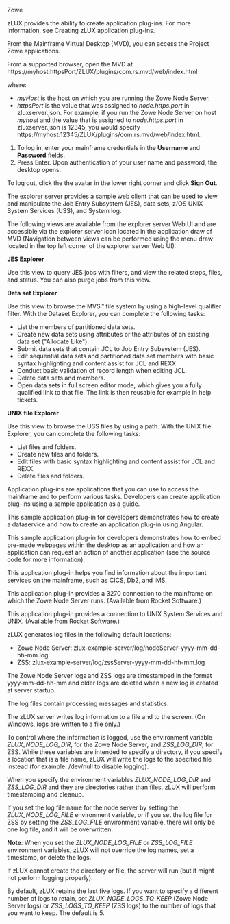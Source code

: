 <?xml version="1.0" encoding="UTF-8"?><?workdir /C:\GitFolder\docs-site\docs\user-guide\temp\ibmpdf\oxygen_dita_temp\user-guide?><?workdir-uri file:/C:/GitFolder/docs-site/docs/user-guide/temp/ibmpdf/oxygen_dita_temp/user-guide/?><?path2project?><?path2project-uri ./?><?path2rootmap-uri ./?><topic xmlns:ditaarch="http://dita.oasis-open.org/architecture/2005/" xmlns:dita-ot="http://dita-ot.sourceforge.net/ns/201007/dita-ot" class="- topic/topic " ditaarch:DITAArchVersion="1.2" domains="(topic hi-d) (topic ut-d) (topic indexing-d) (topic hazard-d) (topic abbrev-d) (topic pr-d) (topic sw-d) (topic ui-d)" id="using_zlux" xtrc="topic:1;166:-1" xtrf="file:/C:/GitFolder/docs-site/docs/user-guide/usingmvd_1.md"><title class="- topic/title " xtrc="title:1;166:-1" xtrf="file:/C:/GitFolder/docs-site/docs/user-guide/usingmvd_1.md">Using zLUX</title><prolog class="- topic/prolog "><metadata class="- topic/metadata "><prodinfo class="- topic/prodinfo " xtrc="prodinfo:1;17:11" xtrf="file:/C:/GitFolder/docs-site/docs/user-guide/Zowe_User_Guide.ditamap">

<prodname class="- topic/prodname " xtrc="prodname:1;19:11" xtrf="file:/C:/GitFolder/docs-site/docs/user-guide/Zowe_User_Guide.ditamap">Zowe</prodname>
</prodinfo></metadata></prolog><body class="- topic/body " xtrc="body:1;166:-1" xtrf="file:/C:/GitFolder/docs-site/docs/user-guide/usingmvd_1.md"><p class="- topic/p " xtrc="p:1;166:-1" xtrf="file:/C:/GitFolder/docs-site/docs/user-guide/usingmvd_1.md">zLUX provides the ability to create application plug-ins. For more information, see <xref class="- topic/xref " format="dita" href="mvd-plugincreateappplugin.md" xtrc="xref:1;166:-1" xtrf="file:/C:/GitFolder/docs-site/docs/user-guide/usingmvd_1.md" type="topic"><?ditaot usertext?>Creating zLUX application plug-ins</xref>. </p></body><topic class="- topic/topic " ditaarch:DITAArchVersion="1.2" domains="(topic hi-d) (topic ut-d) (topic indexing-d) (topic hazard-d) (topic abbrev-d) (topic pr-d) (topic sw-d) (topic ui-d)" id="navigating_mvd" xtrc="topic:2;166:-1" xtrf="file:/C:/GitFolder/docs-site/docs/user-guide/usingmvd_1.md"><title class="- topic/title " xtrc="title:2;166:-1" xtrf="file:/C:/GitFolder/docs-site/docs/user-guide/usingmvd_1.md">Navigating MVD</title><body class="- topic/body " xtrc="body:2;166:-1" xtrf="file:/C:/GitFolder/docs-site/docs/user-guide/usingmvd_1.md"><p class="- topic/p " xtrc="p:2;166:-1" xtrf="file:/C:/GitFolder/docs-site/docs/user-guide/usingmvd_1.md">From the Mainframe Virtual Desktop (MVD), you can access the Project Zowe applications. </p></body><topic class="- topic/topic " ditaarch:DITAArchVersion="1.2" domains="(topic hi-d) (topic ut-d) (topic indexing-d) (topic hazard-d) (topic abbrev-d) (topic pr-d) (topic sw-d) (topic ui-d)" id="accessing_the_mvd" xtrc="topic:3;166:-1" xtrf="file:/C:/GitFolder/docs-site/docs/user-guide/usingmvd_1.md"><title class="- topic/title " xtrc="title:3;166:-1" xtrf="file:/C:/GitFolder/docs-site/docs/user-guide/usingmvd_1.md">Accessing the MVD</title><body class="- topic/body " xtrc="body:3;166:-1" xtrf="file:/C:/GitFolder/docs-site/docs/user-guide/usingmvd_1.md"><p class="- topic/p " xtrc="p:3;166:-1" xtrf="file:/C:/GitFolder/docs-site/docs/user-guide/usingmvd_1.md">From a supported browser, open the MVD at <codeph class="+ topic/ph pr-d/codeph " xtrc="codeph:1;166:-1" xtrf="file:/C:/GitFolder/docs-site/docs/user-guide/usingmvd_1.md">https://myhost:httpsPort/ZLUX/plugins/com.rs.mvd/web/index.html</codeph></p><p class="- topic/p " xtrc="p:4;166:-1" xtrf="file:/C:/GitFolder/docs-site/docs/user-guide/usingmvd_1.md">where:</p><ul class="- topic/ul " xtrc="ul:1;166:-1" xtrf="file:/C:/GitFolder/docs-site/docs/user-guide/usingmvd_1.md"><li class="- topic/li " xtrc="li:1;166:-1" xtrf="file:/C:/GitFolder/docs-site/docs/user-guide/usingmvd_1.md"><i class="+ topic/ph hi-d/i " xtrc="i:1;166:-1" xtrf="file:/C:/GitFolder/docs-site/docs/user-guide/usingmvd_1.md">myHost</i> is the host on which you are running the Zowe Node Server.</li><li class="- topic/li " xtrc="li:2;166:-1" xtrf="file:/C:/GitFolder/docs-site/docs/user-guide/usingmvd_1.md"><i class="+ topic/ph hi-d/i " xtrc="i:2;166:-1" xtrf="file:/C:/GitFolder/docs-site/docs/user-guide/usingmvd_1.md">httpsPort</i> is the value that was assigned to <i class="+ topic/ph hi-d/i " xtrc="i:3;166:-1" xtrf="file:/C:/GitFolder/docs-site/docs/user-guide/usingmvd_1.md">node.https.port</i> in <codeph class="+ topic/ph pr-d/codeph " xtrc="codeph:2;166:-1" xtrf="file:/C:/GitFolder/docs-site/docs/user-guide/usingmvd_1.md">zluxserver.json</codeph>.
For example, if you run the Zowe Node Server on host <i class="+ topic/ph hi-d/i " xtrc="i:4;166:-1" xtrf="file:/C:/GitFolder/docs-site/docs/user-guide/usingmvd_1.md">myhost</i> and the value that is assigned to <i class="+ topic/ph hi-d/i " xtrc="i:5;166:-1" xtrf="file:/C:/GitFolder/docs-site/docs/user-guide/usingmvd_1.md">node.https.port</i> in <codeph class="+ topic/ph pr-d/codeph " xtrc="codeph:3;166:-1" xtrf="file:/C:/GitFolder/docs-site/docs/user-guide/usingmvd_1.md">zluxserver.json</codeph> is 12345, you would specify <codeph class="+ topic/ph pr-d/codeph " xtrc="codeph:4;166:-1" xtrf="file:/C:/GitFolder/docs-site/docs/user-guide/usingmvd_1.md">https://myhost:12345/ZLUX/plugins/com.rs.mvd/web/index.html</codeph>.</li></ul></body></topic><topic class="- topic/topic " ditaarch:DITAArchVersion="1.2" domains="(topic hi-d) (topic ut-d) (topic indexing-d) (topic hazard-d) (topic abbrev-d) (topic pr-d) (topic sw-d) (topic ui-d)" id="logging_in_and_out_of_the_mvd" xtrc="topic:4;166:-1" xtrf="file:/C:/GitFolder/docs-site/docs/user-guide/usingmvd_1.md"><title class="- topic/title " xtrc="title:4;166:-1" xtrf="file:/C:/GitFolder/docs-site/docs/user-guide/usingmvd_1.md">Logging in and out of the MVD</title><body class="- topic/body " xtrc="body:4;166:-1" xtrf="file:/C:/GitFolder/docs-site/docs/user-guide/usingmvd_1.md"><ol class="- topic/ol " xtrc="ol:1;166:-1" xtrf="file:/C:/GitFolder/docs-site/docs/user-guide/usingmvd_1.md"><li class="- topic/li " xtrc="li:3;166:-1" xtrf="file:/C:/GitFolder/docs-site/docs/user-guide/usingmvd_1.md">To log in, enter your mainframe credentials in the <b class="+ topic/ph hi-d/b " xtrc="b:1;166:-1" xtrf="file:/C:/GitFolder/docs-site/docs/user-guide/usingmvd_1.md">Username</b> and <b class="+ topic/ph hi-d/b " xtrc="b:2;166:-1" xtrf="file:/C:/GitFolder/docs-site/docs/user-guide/usingmvd_1.md">Password</b> fields.</li><li class="- topic/li " xtrc="li:4;166:-1" xtrf="file:/C:/GitFolder/docs-site/docs/user-guide/usingmvd_1.md">Press Enter. Upon authentication of your user name and password, the desktop opens.</li></ol><p class="- topic/p " xtrc="p:5;166:-1" xtrf="file:/C:/GitFolder/docs-site/docs/user-guide/usingmvd_1.md">To log out, click the the avatar in the lower right corner and click <b class="+ topic/ph hi-d/b " xtrc="b:3;166:-1" xtrf="file:/C:/GitFolder/docs-site/docs/user-guide/usingmvd_1.md">Sign Out</b>.</p></body></topic></topic><topic class="- topic/topic " ditaarch:DITAArchVersion="1.2" domains="(topic hi-d) (topic ut-d) (topic indexing-d) (topic hazard-d) (topic abbrev-d) (topic pr-d) (topic sw-d) (topic ui-d)" id="using_explorers_within_zlux" xtrc="topic:5;166:-1" xtrf="file:/C:/GitFolder/docs-site/docs/user-guide/usingmvd_1.md"><title class="- topic/title " xtrc="title:5;166:-1" xtrf="file:/C:/GitFolder/docs-site/docs/user-guide/usingmvd_1.md">Using Explorers within zLUX</title><body class="- topic/body " xtrc="body:5;166:-1" xtrf="file:/C:/GitFolder/docs-site/docs/user-guide/usingmvd_1.md"><p class="- topic/p " xtrc="p:6;166:-1" xtrf="file:/C:/GitFolder/docs-site/docs/user-guide/usingmvd_1.md">The explorer server provides a sample web client that can be used to view and manipulate the Job Entry Subsystem (JES), data sets, z/OS UNIX System Services (USS), and System log.</p><p class="- topic/p " xtrc="p:7;166:-1" xtrf="file:/C:/GitFolder/docs-site/docs/user-guide/usingmvd_1.md">The following views are available from the explorer server Web UI and are accessible via the explorer server icon located in the application draw of MVD (Navigation between views can be performed using the menu draw located in the top left corner of the explorer server Web UI):</p><p class="- topic/p " xtrc="p:8;166:-1" xtrf="file:/C:/GitFolder/docs-site/docs/user-guide/usingmvd_1.md"><b class="+ topic/ph hi-d/b " xtrc="b:4;166:-1" xtrf="file:/C:/GitFolder/docs-site/docs/user-guide/usingmvd_1.md">JES Explorer</b></p><p class="- topic/p " xtrc="p:9;166:-1" xtrf="file:/C:/GitFolder/docs-site/docs/user-guide/usingmvd_1.md">Use this view to query JES jobs with filters, and view the related steps, files, and status. You can also purge jobs from this view.</p><p class="- topic/p " xtrc="p:10;166:-1" xtrf="file:/C:/GitFolder/docs-site/docs/user-guide/usingmvd_1.md"><b class="+ topic/ph hi-d/b " xtrc="b:5;166:-1" xtrf="file:/C:/GitFolder/docs-site/docs/user-guide/usingmvd_1.md">Data set Explorer</b></p><p class="- topic/p " xtrc="p:11;166:-1" xtrf="file:/C:/GitFolder/docs-site/docs/user-guide/usingmvd_1.md">Use this view to browse the MVS™ file system by using a high-level qualifier filter. With the Dataset Explorer, you can complete the following tasks:</p><ul class="- topic/ul " xtrc="ul:2;166:-1" xtrf="file:/C:/GitFolder/docs-site/docs/user-guide/usingmvd_1.md"><li class="- topic/li " xtrc="li:5;166:-1" xtrf="file:/C:/GitFolder/docs-site/docs/user-guide/usingmvd_1.md">List the members of partitioned data sets.</li><li class="- topic/li " xtrc="li:6;166:-1" xtrf="file:/C:/GitFolder/docs-site/docs/user-guide/usingmvd_1.md">Create new data sets using attributes or the attributes of an existing data set ("Allocate Like").</li><li class="- topic/li " xtrc="li:7;166:-1" xtrf="file:/C:/GitFolder/docs-site/docs/user-guide/usingmvd_1.md">Submit data sets that contain JCL to Job Entry Subsystem (JES).</li><li class="- topic/li " xtrc="li:8;166:-1" xtrf="file:/C:/GitFolder/docs-site/docs/user-guide/usingmvd_1.md">Edit sequential data sets and partitioned data set members with basic syntax highlighting and content assist for JCL and REXX.</li><li class="- topic/li " xtrc="li:9;166:-1" xtrf="file:/C:/GitFolder/docs-site/docs/user-guide/usingmvd_1.md">Conduct basic validation of record length when editing JCL.</li><li class="- topic/li " xtrc="li:10;166:-1" xtrf="file:/C:/GitFolder/docs-site/docs/user-guide/usingmvd_1.md">Delete data sets and members.</li><li class="- topic/li " xtrc="li:11;166:-1" xtrf="file:/C:/GitFolder/docs-site/docs/user-guide/usingmvd_1.md">Open data sets in full screen editor mode, which gives you a fully qualified link to that file. The link is then reusable for example in help tickets.</li></ul><p class="- topic/p " xtrc="p:12;166:-1" xtrf="file:/C:/GitFolder/docs-site/docs/user-guide/usingmvd_1.md"><b class="+ topic/ph hi-d/b " xtrc="b:6;166:-1" xtrf="file:/C:/GitFolder/docs-site/docs/user-guide/usingmvd_1.md">UNIX file Explorer</b></p><p class="- topic/p " xtrc="p:13;166:-1" xtrf="file:/C:/GitFolder/docs-site/docs/user-guide/usingmvd_1.md">Use this view to browse the USS files by using a path. With the UNIX file Explorer, you can complete the following tasks:</p><ul class="- topic/ul " xtrc="ul:3;166:-1" xtrf="file:/C:/GitFolder/docs-site/docs/user-guide/usingmvd_1.md"><li class="- topic/li " xtrc="li:12;166:-1" xtrf="file:/C:/GitFolder/docs-site/docs/user-guide/usingmvd_1.md">List files and folders.</li><li class="- topic/li " xtrc="li:13;166:-1" xtrf="file:/C:/GitFolder/docs-site/docs/user-guide/usingmvd_1.md">Create new files and folders.</li><li class="- topic/li " xtrc="li:14;166:-1" xtrf="file:/C:/GitFolder/docs-site/docs/user-guide/usingmvd_1.md">Edit files with basic syntax highlighting and content assist for JCL and REXX.</li><li class="- topic/li " xtrc="li:15;166:-1" xtrf="file:/C:/GitFolder/docs-site/docs/user-guide/usingmvd_1.md">Delete files and folders.</li></ul></body></topic><topic class="- topic/topic " ditaarch:DITAArchVersion="1.2" domains="(topic hi-d) (topic ut-d) (topic indexing-d) (topic hazard-d) (topic abbrev-d) (topic pr-d) (topic sw-d) (topic ui-d)" id="using_zlux_application_plug_ins" xtrc="topic:6;166:-1" xtrf="file:/C:/GitFolder/docs-site/docs/user-guide/usingmvd_1.md"><title class="- topic/title " xtrc="title:6;166:-1" xtrf="file:/C:/GitFolder/docs-site/docs/user-guide/usingmvd_1.md">Using zLUX application plug-ins</title><body class="- topic/body " xtrc="body:6;166:-1" xtrf="file:/C:/GitFolder/docs-site/docs/user-guide/usingmvd_1.md"><p class="- topic/p " xtrc="p:14;166:-1" xtrf="file:/C:/GitFolder/docs-site/docs/user-guide/usingmvd_1.md">Application plug-ins are applications that you can use to access the mainframe and to perform various tasks. Developers can create application plug-ins using a sample application as a guide. </p></body><topic class="- topic/topic " ditaarch:DITAArchVersion="1.2" domains="(topic hi-d) (topic ut-d) (topic indexing-d) (topic hazard-d) (topic abbrev-d) (topic pr-d) (topic sw-d) (topic ui-d)" id="hello_world" xtrc="topic:7;166:-1" xtrf="file:/C:/GitFolder/docs-site/docs/user-guide/usingmvd_1.md"><title class="- topic/title " xtrc="title:7;166:-1" xtrf="file:/C:/GitFolder/docs-site/docs/user-guide/usingmvd_1.md">Hello World</title><body class="- topic/body " xtrc="body:7;166:-1" xtrf="file:/C:/GitFolder/docs-site/docs/user-guide/usingmvd_1.md"><p class="- topic/p " xtrc="p:15;166:-1" xtrf="file:/C:/GitFolder/docs-site/docs/user-guide/usingmvd_1.md">This sample application plug-in for developers demonstrates how to create a dataservice and how to create an application plug-in using Angular.</p></body></topic><topic class="- topic/topic " ditaarch:DITAArchVersion="1.2" domains="(topic hi-d) (topic ut-d) (topic indexing-d) (topic hazard-d) (topic abbrev-d) (topic pr-d) (topic sw-d) (topic ui-d)" id="iframe" xtrc="topic:8;166:-1" xtrf="file:/C:/GitFolder/docs-site/docs/user-guide/usingmvd_1.md"><title class="- topic/title " xtrc="title:8;166:-1" xtrf="file:/C:/GitFolder/docs-site/docs/user-guide/usingmvd_1.md">IFrame</title><body class="- topic/body " xtrc="body:8;166:-1" xtrf="file:/C:/GitFolder/docs-site/docs/user-guide/usingmvd_1.md"><p class="- topic/p " xtrc="p:16;166:-1" xtrf="file:/C:/GitFolder/docs-site/docs/user-guide/usingmvd_1.md">This sample application plug-in for developers demonstrates how to embed pre-made webpages within the desktop as an application and how an application can request an action of another application (see the source code for more information).</p></body></topic><topic class="- topic/topic " ditaarch:DITAArchVersion="1.2" domains="(topic hi-d) (topic ut-d) (topic indexing-d) (topic hazard-d) (topic abbrev-d) (topic pr-d) (topic sw-d) (topic ui-d)" id="zos_subsystems" xtrc="topic:9;166:-1" xtrf="file:/C:/GitFolder/docs-site/docs/user-guide/usingmvd_1.md"><title class="- topic/title " xtrc="title:9;166:-1" xtrf="file:/C:/GitFolder/docs-site/docs/user-guide/usingmvd_1.md">ZOS Subsystems</title><body class="- topic/body " xtrc="body:9;166:-1" xtrf="file:/C:/GitFolder/docs-site/docs/user-guide/usingmvd_1.md"><p class="- topic/p " xtrc="p:17;166:-1" xtrf="file:/C:/GitFolder/docs-site/docs/user-guide/usingmvd_1.md">This application plug-in helps you find information about the important services on the mainframe, such as CICS, Db2, and IMS.</p></body></topic><topic class="- topic/topic " ditaarch:DITAArchVersion="1.2" domains="(topic hi-d) (topic ut-d) (topic indexing-d) (topic hazard-d) (topic abbrev-d) (topic pr-d) (topic sw-d) (topic ui-d)" id="tn3270" xtrc="topic:10;166:-1" xtrf="file:/C:/GitFolder/docs-site/docs/user-guide/usingmvd_1.md"><title class="- topic/title " xtrc="title:10;166:-1" xtrf="file:/C:/GitFolder/docs-site/docs/user-guide/usingmvd_1.md">TN3270</title><body class="- topic/body " xtrc="body:10;166:-1" xtrf="file:/C:/GitFolder/docs-site/docs/user-guide/usingmvd_1.md"><p class="- topic/p " xtrc="p:18;166:-1" xtrf="file:/C:/GitFolder/docs-site/docs/user-guide/usingmvd_1.md">This application plug-in provides a 3270 connection to the mainframe on
which the Zowe Node Server runs. (Available from Rocket Software.)</p></body></topic><topic class="- topic/topic " ditaarch:DITAArchVersion="1.2" domains="(topic hi-d) (topic ut-d) (topic indexing-d) (topic hazard-d) (topic abbrev-d) (topic pr-d) (topic sw-d) (topic ui-d)" id="vt_terminal" xtrc="topic:11;166:-1" xtrf="file:/C:/GitFolder/docs-site/docs/user-guide/usingmvd_1.md"><title class="- topic/title " xtrc="title:11;166:-1" xtrf="file:/C:/GitFolder/docs-site/docs/user-guide/usingmvd_1.md">VT Terminal</title><body class="- topic/body " xtrc="body:11;166:-1" xtrf="file:/C:/GitFolder/docs-site/docs/user-guide/usingmvd_1.md"><p class="- topic/p " xtrc="p:19;166:-1" xtrf="file:/C:/GitFolder/docs-site/docs/user-guide/usingmvd_1.md">This application plug-in provides a connection to UNIX System Services and UNIX. (Available from Rocket Software.)</p></body></topic></topic><topic class="- topic/topic " ditaarch:DITAArchVersion="1.2" domains="(topic hi-d) (topic ut-d) (topic indexing-d) (topic hazard-d) (topic abbrev-d) (topic pr-d) (topic sw-d) (topic ui-d)" id="zlux_logging" xtrc="topic:12;166:-1" xtrf="file:/C:/GitFolder/docs-site/docs/user-guide/usingmvd_1.md"><title class="- topic/title " xtrc="title:12;166:-1" xtrf="file:/C:/GitFolder/docs-site/docs/user-guide/usingmvd_1.md">zLUX logging</title><body class="- topic/body " xtrc="body:12;166:-1" xtrf="file:/C:/GitFolder/docs-site/docs/user-guide/usingmvd_1.md"><p class="- topic/p " xtrc="p:20;166:-1" xtrf="file:/C:/GitFolder/docs-site/docs/user-guide/usingmvd_1.md">zLUX generates log files in the following default locations:</p><ul class="- topic/ul " xtrc="ul:4;166:-1" xtrf="file:/C:/GitFolder/docs-site/docs/user-guide/usingmvd_1.md"><li class="- topic/li " xtrc="li:16;166:-1" xtrf="file:/C:/GitFolder/docs-site/docs/user-guide/usingmvd_1.md">Zowe Node Server: <codeph class="+ topic/ph pr-d/codeph " xtrc="codeph:5;166:-1" xtrf="file:/C:/GitFolder/docs-site/docs/user-guide/usingmvd_1.md">zlux-example-server/log/nodeServer-yyyy-mm-dd-hh-mm.log</codeph></li><li class="- topic/li " xtrc="li:17;166:-1" xtrf="file:/C:/GitFolder/docs-site/docs/user-guide/usingmvd_1.md">ZSS: <codeph class="+ topic/ph pr-d/codeph " xtrc="codeph:6;166:-1" xtrf="file:/C:/GitFolder/docs-site/docs/user-guide/usingmvd_1.md">zlux-example-server/log/zssServer-yyyy-mm-dd-hh-mm.log</codeph></li></ul><p class="- topic/p " xtrc="p:21;166:-1" xtrf="file:/C:/GitFolder/docs-site/docs/user-guide/usingmvd_1.md">The Zowe Node Server logs and ZSS logs are timestamped in the format yyyy-mm-dd-hh-mm and older logs are deleted when a new log is created at server startup.</p><p class="- topic/p " xtrc="p:22;166:-1" xtrf="file:/C:/GitFolder/docs-site/docs/user-guide/usingmvd_1.md">The log files contain processing messages and statistics.</p></body><topic class="- topic/topic " ditaarch:DITAArchVersion="1.2" domains="(topic hi-d) (topic ut-d) (topic indexing-d) (topic hazard-d) (topic abbrev-d) (topic pr-d) (topic sw-d) (topic ui-d)" id="controlling_the_zlux_logging_location" xtrc="topic:13;166:-1" xtrf="file:/C:/GitFolder/docs-site/docs/user-guide/usingmvd_1.md"><title class="- topic/title " xtrc="title:13;166:-1" xtrf="file:/C:/GitFolder/docs-site/docs/user-guide/usingmvd_1.md">Controlling the zLUX logging location</title><body class="- topic/body " xtrc="body:13;166:-1" xtrf="file:/C:/GitFolder/docs-site/docs/user-guide/usingmvd_1.md"><p class="- topic/p " xtrc="p:23;166:-1" xtrf="file:/C:/GitFolder/docs-site/docs/user-guide/usingmvd_1.md">The zLUX server writes log information to a file and to the screen. (On Windows, logs are written to a file only.)</p></body><topic class="- topic/topic " ditaarch:DITAArchVersion="1.2" domains="(topic hi-d) (topic ut-d) (topic indexing-d) (topic hazard-d) (topic abbrev-d) (topic pr-d) (topic sw-d) (topic ui-d)" id="zlux_node_log_dir_and_zss_log_dir_environment_variables" xtrc="topic:14;166:-1" xtrf="file:/C:/GitFolder/docs-site/docs/user-guide/usingmvd_1.md"><title class="- topic/title " xtrc="title:14;166:-1" xtrf="file:/C:/GitFolder/docs-site/docs/user-guide/usingmvd_1.md">ZLUX_NODE_LOG_DIR and ZSS_LOG_DIR environment variables</title><body class="- topic/body " xtrc="body:14;166:-1" xtrf="file:/C:/GitFolder/docs-site/docs/user-guide/usingmvd_1.md"><p class="- topic/p " xtrc="p:24;166:-1" xtrf="file:/C:/GitFolder/docs-site/docs/user-guide/usingmvd_1.md">To control where the information is logged, use the environment variable <i class="+ topic/ph hi-d/i " xtrc="i:6;166:-1" xtrf="file:/C:/GitFolder/docs-site/docs/user-guide/usingmvd_1.md">ZLUX_NODE_LOG_DIR</i>, for the Zowe Node Server, and <i class="+ topic/ph hi-d/i " xtrc="i:7;166:-1" xtrf="file:/C:/GitFolder/docs-site/docs/user-guide/usingmvd_1.md">ZSS_LOG_DIR</i>, for ZSS. While these variables are intended to specify a directory, if you specify a location that is a file name, zLUX will write the logs to the specified file instead (for example: <codeph class="+ topic/ph pr-d/codeph " xtrc="codeph:7;166:-1" xtrf="file:/C:/GitFolder/docs-site/docs/user-guide/usingmvd_1.md">/dev/null</codeph> to disable logging). </p><p class="- topic/p " xtrc="p:25;166:-1" xtrf="file:/C:/GitFolder/docs-site/docs/user-guide/usingmvd_1.md">When you specify the environment variables <i class="+ topic/ph hi-d/i " xtrc="i:8;166:-1" xtrf="file:/C:/GitFolder/docs-site/docs/user-guide/usingmvd_1.md">ZLUX_NODE_LOG_DIR</i> and <i class="+ topic/ph hi-d/i " xtrc="i:9;166:-1" xtrf="file:/C:/GitFolder/docs-site/docs/user-guide/usingmvd_1.md">ZSS_LOG_DIR</i> and they are directories rather than files, zLUX will perform timestamping and cleanup.</p></body></topic><topic class="- topic/topic " ditaarch:DITAArchVersion="1.2" domains="(topic hi-d) (topic ut-d) (topic indexing-d) (topic hazard-d) (topic abbrev-d) (topic pr-d) (topic sw-d) (topic ui-d)" id="zlux_node_log_file_and_zss_log_file_environment_variables" xtrc="topic:15;166:-1" xtrf="file:/C:/GitFolder/docs-site/docs/user-guide/usingmvd_1.md"><title class="- topic/title " xtrc="title:15;166:-1" xtrf="file:/C:/GitFolder/docs-site/docs/user-guide/usingmvd_1.md">ZLUX_NODE_LOG_FILE and ZSS_LOG_FILE environment variables</title><body class="- topic/body " xtrc="body:15;166:-1" xtrf="file:/C:/GitFolder/docs-site/docs/user-guide/usingmvd_1.md"><p class="- topic/p " xtrc="p:26;166:-1" xtrf="file:/C:/GitFolder/docs-site/docs/user-guide/usingmvd_1.md">If you set the log file name for the node server by setting the <i class="+ topic/ph hi-d/i " xtrc="i:10;166:-1" xtrf="file:/C:/GitFolder/docs-site/docs/user-guide/usingmvd_1.md">ZLUX_NODE_LOG_FILE</i> environment variable, or if you set the log file for ZSS by setting the <i class="+ topic/ph hi-d/i " xtrc="i:11;166:-1" xtrf="file:/C:/GitFolder/docs-site/docs/user-guide/usingmvd_1.md">ZSS_LOG_FILE</i> environment variable, there will only be one log file, and it will be overwritten.</p><p class="- topic/p " xtrc="p:27;166:-1" xtrf="file:/C:/GitFolder/docs-site/docs/user-guide/usingmvd_1.md"><b class="+ topic/ph hi-d/b " xtrc="b:7;166:-1" xtrf="file:/C:/GitFolder/docs-site/docs/user-guide/usingmvd_1.md">Note</b>: When you set the <i class="+ topic/ph hi-d/i " xtrc="i:12;166:-1" xtrf="file:/C:/GitFolder/docs-site/docs/user-guide/usingmvd_1.md">ZLUX_NODE_LOG_FILE</i> or <i class="+ topic/ph hi-d/i " xtrc="i:13;166:-1" xtrf="file:/C:/GitFolder/docs-site/docs/user-guide/usingmvd_1.md">ZSS_LOG_FILE</i> environment variables, zLUX will not override the log names, set a timestamp, or delete the logs.</p><p class="- topic/p " xtrc="p:28;166:-1" xtrf="file:/C:/GitFolder/docs-site/docs/user-guide/usingmvd_1.md">If zLUX cannot create the directory or file, the server will run (but it might not perform logging properly).</p></body></topic></topic><topic class="- topic/topic " ditaarch:DITAArchVersion="1.2" domains="(topic hi-d) (topic ut-d) (topic indexing-d) (topic hazard-d) (topic abbrev-d) (topic pr-d) (topic sw-d) (topic ui-d)" id="retaining_logs" xtrc="topic:16;166:-1" xtrf="file:/C:/GitFolder/docs-site/docs/user-guide/usingmvd_1.md"><title class="- topic/title " xtrc="title:16;166:-1" xtrf="file:/C:/GitFolder/docs-site/docs/user-guide/usingmvd_1.md">Retaining logs</title><body class="- topic/body " xtrc="body:16;166:-1" xtrf="file:/C:/GitFolder/docs-site/docs/user-guide/usingmvd_1.md"><p class="- topic/p " xtrc="p:29;166:-1" xtrf="file:/C:/GitFolder/docs-site/docs/user-guide/usingmvd_1.md">By default, zLUX retains the last five logs. If you want to specify a different number of logs to retain, set <i class="+ topic/ph hi-d/i " xtrc="i:14;166:-1" xtrf="file:/C:/GitFolder/docs-site/docs/user-guide/usingmvd_1.md">ZLUX_NODE_LOGS_TO_KEEP</i> (Zowe Node Server logs) or <i class="+ topic/ph hi-d/i " xtrc="i:15;166:-1" xtrf="file:/C:/GitFolder/docs-site/docs/user-guide/usingmvd_1.md">ZSS_LOGS_TO_KEEP</i> (ZSS logs) to the number of logs that you want to keep. The default is 5.</p></body></topic></topic></topic>